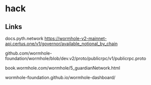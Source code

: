 # hack

## Links
docs.pyth.network
https://wormhole-v2-mainnet-api.certus.one/v1/governor/available_notional_by_chain

github.com/wormhole-foundation/wormhole/blob/dev.v2/proto/publicrpc/v1/publicrpc.proto

book.wormhole.com/wormhole/5_guardianNetwork.html

wormhole-foundation.github.io/wormhole-dashboard/